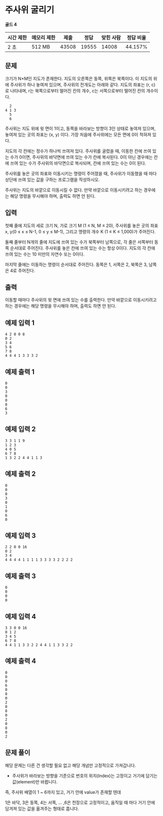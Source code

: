 # 주사위 굴리기

**골드 4**

|시간 제한|	메모리 제한	|제출|	정답|	맞힌 사람	|정답 비율|
|---|---|---|---|---|---|
|2 초	|512 MB	|43508	|19555	|14008	|44.157%|

## 문제 

크기가 N×M인 지도가 존재한다. 지도의 오른쪽은 동쪽, 위쪽은 북쪽이다. 이 지도의 위에 주사위가 하나 놓여져 있으며, 주사위의 전개도는 아래와 같다. 지도의 좌표는 (r, c)로 나타내며, r는 북쪽으로부터 떨어진 칸의 개수, c는 서쪽으로부터 떨어진 칸의 개수이다. 

```
  2
4 1 3
  5
  6
```

주사위는 지도 위에 윗 면이 1이고, 동쪽을 바라보는 방향이 3인 상태로 놓여져 있으며, 놓여져 있는 곳의 좌표는 (x, y) 이다. 가장 처음에 주사위에는 모든 면에 0이 적혀져 있다.

지도의 각 칸에는 정수가 하나씩 쓰여져 있다. 주사위를 굴렸을 때, 이동한 칸에 쓰여 있는 수가 0이면, 주사위의 바닥면에 쓰여 있는 수가 칸에 복사된다. 0이 아닌 경우에는 칸에 쓰여 있는 수가 주사위의 바닥면으로 복사되며, 칸에 쓰여 있는 수는 0이 된다.

주사위를 놓은 곳의 좌표와 이동시키는 명령이 주어졌을 때, 주사위가 이동했을 때 마다 상단에 쓰여 있는 값을 구하는 프로그램을 작성하시오.

주사위는 지도의 바깥으로 이동시킬 수 없다. 만약 바깥으로 이동시키려고 하는 경우에는 해당 명령을 무시해야 하며, 출력도 하면 안 된다.

## 입력 

첫째 줄에 지도의 세로 크기 N, 가로 크기 M (1 ≤ N, M ≤ 20), 주사위를 놓은 곳의 좌표 x, y(0 ≤ x ≤ N-1, 0 ≤ y ≤ M-1), 그리고 명령의 개수 K (1 ≤ K ≤ 1,000)가 주어진다.

둘째 줄부터 N개의 줄에 지도에 쓰여 있는 수가 북쪽부터 남쪽으로, 각 줄은 서쪽부터 동쪽 순서대로 주어진다. 주사위를 놓은 칸에 쓰여 있는 수는 항상 0이다. 지도의 각 칸에 쓰여 있는 수는 10 미만의 자연수 또는 0이다.

마지막 줄에는 이동하는 명령이 순서대로 주어진다. 동쪽은 1, 서쪽은 2, 북쪽은 3, 남쪽은 4로 주어진다.

## 출력 

이동할 때마다 주사위의 윗 면에 쓰여 있는 수를 출력한다. 만약 바깥으로 이동시키려고 하는 경우에는 해당 명령을 무시해야 하며, 출력도 하면 안 된다.

## 예제 입력 1

```
4 2 0 0 8
0 2
3 4
5 6
7 8
4 4 4 1 3 3 3 2
```

## 예제 출력 1

```
0
0
3
0
0
8
6
3
```

## 예제 입력 2

```
3 3 1 1 9
1 2 3
4 0 5
6 7 8
1 3 2 2 4 4 1 1 3
```

## 예제 출력 2

```
0
0
0
3
0
1
0
6
0
```

## 예제 입력 3

```
2 2 0 0 16
0 2
3 4
4 4 4 4 1 1 1 1 3 3 3 3 2 2 2 2
```

## 예제 출력 3

```
0
0
0
0
```

## 예제 입력 4

```
3 3 0 0 16
0 1 2
3 4 5
6 7 8
4 4 1 1 3 3 2 2 4 4 1 1 3 3 2 2
```

## 예제 출력 4

```
0
0
0
6
0
8
0
2
0
8
0
2
0
8
0
2
```

## 문제 풀이

해당 문제는 다른 건 생각할 필요 없고 해당 개념만 고정적으로 가져갑니다.

- 주사위가 바라보는 방향을 기준으로 번호의 위치(Index)는 고정이고 거기에 담기는 값(element)만 바뀝니다.

즉, 주사위 배열이 1 ~ 6까지 있고, 거기 안에 value가 존재할 텐데 

1은 바닥, 3은 동쪽, 4는 서쪽, ... ,6은 천장으로 고정적이고, 움직일 때 마다 거기 안에 담겨져 있는 값을 옮겨주는 형태로 풉니다.

